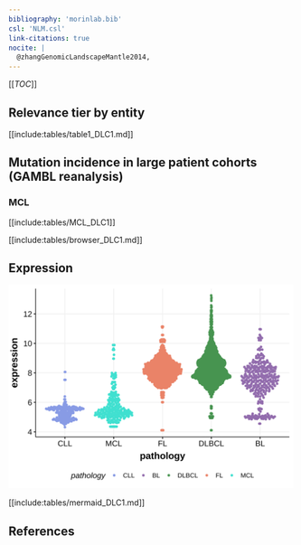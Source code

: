 ```yaml
---
bibliography: 'morinlab.bib'
csl: 'NLM.csl'
link-citations: true
nocite: |
  @zhangGenomicLandscapeMantle2014, 
---
```

[[_TOC_]]


## Relevance tier by entity

[[include:tables/table1_DLC1.md]]

## Mutation incidence in large patient cohorts (GAMBL reanalysis)

### MCL
[[include:tables/MCL_DLC1]]

<!---
## Mutation pattern and selective pressure estimates

-->


[[include:tables/browser_DLC1.md]]

## Expression
![](images/gene_expression/DLC1_by_pathology.svg)
<!-- ORIGIN: zhangGenomicLandscapeMantle2014 -->
<!-- MCL: zhangGenomicLandscapeMantle2014 -->

[[include:tables/mermaid_DLC1.md]]

## References
